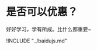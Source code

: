 # 是否可以优惠？

<!-- **骑士计划有为大家准备“优学计划”，通过基础班考核即可获得3000元奖学金。**  

同时，我们还为你准备了早鸟礼包；

![](../static/02.png) -->

好好学习，学有所成。比什么都重要~

!INCLUDE "../baidujs.md"
